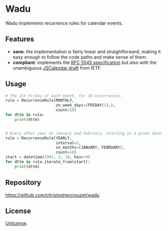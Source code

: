 Wadu
====

Wadu implements recurrence rules for calendar events.


## Features

* **sane**: the implementation is fairly linear and straightforward, making it
  easy enough to follow the code paths and make sense of them.
* **compliant**: implements the [RFC 5545 specification][rfc-5545] but also
  with the unambiguous [JSCalendar draft][jscalendar] from IETF.


## Usage

```py
# The 1st Friday of each month, for 10 occurrences.
rule = RecurrenceRule(MONTHLY,
                      on_week_days=(FRIDAY(1),),
                      count=10)
for dttm in rule:
    print(dttm)


# Every other year on January and February, starting on a given date.
rule = RecurrenceRule(YEARLY,
                      interval=2,
                      on_months=(JANUARY, FEBRUARY),
                      count=10)
start = datetime(1997, 3, 10, hour=9)
for dttm in rule.iterate_from(start):
    print(dttm)
```


## Repository

<https://github.com/christophercrouzet/wadu>


## License

[Unlicense][unlicense].


[jscalendar]: https://datatracker.ietf.org/doc/html/draft-ietf-calext-jscalendar
[rfc-5545]: https://tools.ietf.org/html/rfc5545
[unlicense]: https://unlicense.org
